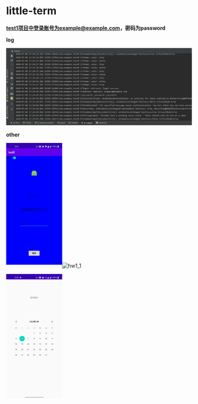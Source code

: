 # little-term

**test1项目中登录账号为example@example.com，密码为password**

**log**

![hw1_3](image/hw1_3.png)

**other**

<img src="\image\hw1_2.jpg" alt="hw1_2" style="zoom:33%;" />![hw1_1](H:\Git\little-term\image\hw1_1.jpg)

<img src="\image\hw1_1.jpg" alt="hw1_1" style="zoom:33%;" />
